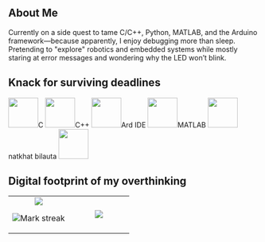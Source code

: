 ## About Me
Currently on a side quest to tame C/C++, Python, MATLAB, and the Arduino framework—because apparently, I enjoy debugging more than sleep. Pretending to "explore" robotics and embedded systems while mostly staring at error messages and wondering why the LED won’t blink.

##  Knack for surviving deadlines
<img src="https://cdn.jsdelivr.net/gh/devicons/devicon/icons/c/c-original.svg" width="60"/>C
<img src="https://cdn.jsdelivr.net/gh/devicons/devicon@latest/icons/cplusplus/cplusplus-original.svg" width="60" />C++
<img src="https://cdn.jsdelivr.net/gh/devicons/devicon/icons/arduino/arduino-original.svg" width="60"/>Ard IDE
<img src="https://cdn.jsdelivr.net/gh/devicons/devicon/icons/matlab/matlab-original.svg" width="60"/>MATLAB
<img src="https://cdn.jsdelivr.net/gh/devicons/devicon/icons/github/github-original.svg" width="60"/> natkhat bilauta 
<img src="https://devicon-website.vercel.app/api/vscode/original.svg" width="60"/>
          
## Digital footprint of my overthinking

<table><tbody><tr border="none"><td width="50%" align="center">
<img align="center" src="https://readme-stats-fork-mauve.vercel.app/api/?username=TF-141-0&theme=dark&show_icons=true&count_private=true">

<img alt="Mark streak" src="https://github-readme-streak-stats-five-roan.vercel.app?user=TF-141-0&theme=dark"></td><td width="50%" align="center">
<img align="center" src="https://readme-stats-fork-mauve.vercel.app/api/top-langs/?username=TF-141-0&theme=dark&hide_border=false&no-bg=true&no-frame=true&langs_count=6"></td></tr></tbody></table>
